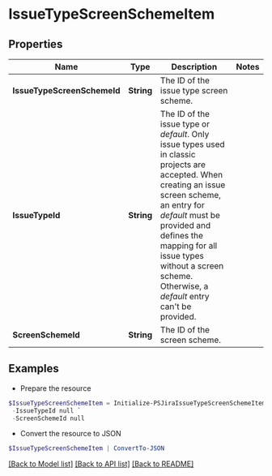 # IssueTypeScreenSchemeItem
## Properties

Name | Type | Description | Notes
------------ | ------------- | ------------- | -------------
**IssueTypeScreenSchemeId** | **String** | The ID of the issue type screen scheme. | 
**IssueTypeId** | **String** | The ID of the issue type or *default*. Only issue types used in classic projects are accepted. When creating an issue screen scheme, an entry for *default* must be provided and defines the mapping for all issue types without a screen scheme. Otherwise, a *default* entry can&#39;t be provided. | 
**ScreenSchemeId** | **String** | The ID of the screen scheme. | 

## Examples

- Prepare the resource
```powershell
$IssueTypeScreenSchemeItem = Initialize-PSJiraIssueTypeScreenSchemeItem  -IssueTypeScreenSchemeId null `
 -IssueTypeId null `
 -ScreenSchemeId null
```

- Convert the resource to JSON
```powershell
$IssueTypeScreenSchemeItem | ConvertTo-JSON
```

[[Back to Model list]](../README.md#documentation-for-models) [[Back to API list]](../README.md#documentation-for-api-endpoints) [[Back to README]](../README.md)

